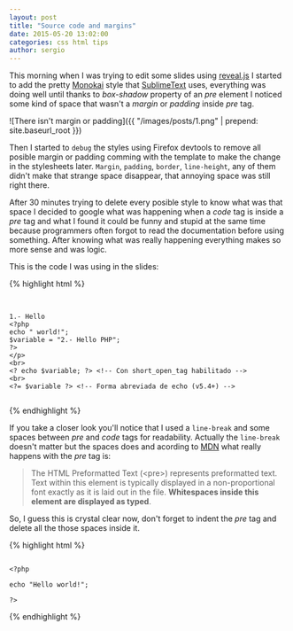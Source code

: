 ```yaml
---
layout: post
title: "Source code and margins"
date: 2015-05-20 13:02:00
categories: css html tips
author: sergio
---
```


This morning when I was trying to edit some slides using [reveal.js] I started to add the pretty [Monokai] style that [SublimeText] uses, everything was doing well until thanks to _box-shadow_ property of an _pre_ element I noticed some kind of space that wasn't a _margin_ or _padding_ inside _pre_ tag.

![There isn't margin or padding]({{ "/images/posts/1.png" | prepend: site.baseurl_root }})

Then I started to `debug` the styles using Firefox devtools to remove all posible margin or padding comming with the template to make the change in the stylesheets later. `Margin`, `padding`, `border`, `line-height`, any of them didn't make that strange space disappear, that annoying space was still right there.

After 30 minutes trying to delete every posible style to know what was that space I decided to google what was happening when a _code_ tag is inside a _pre_ tag and what I found it could be funny and stupid at the same time because programmers often forgot to read the documentation before using something. After knowing what was really happening everything makes so more sense and was logic.

This is the code I was using in the slides:

{% highlight html %}
<pre>
    <code data-trim class="php5">

1.- Hello
&lt;?php
echo " world!";
$variable = "2.- Hello PHP";
?&gt
&lt;/p&gt;
&lt;br&gt;
&lt;? echo $variable; ?&gt; &lt;!-- Con short_open_tag habilitado --&gt;
&lt;br&gt;
&lt;?= $variable ?&gt; &lt;!-- Forma abreviada de echo (v5.4+) --&gt;
    </code>
</pre>
{% endhighlight %}

If you take a closer look you'll notice that I used a `line-break` and some spaces between _pre_ and _code_ tags for readability. Actually the `line-break` doesn't matter but the spaces does and acording to [MDN] what really happens with the _pre_ tag is:

> The HTML Preformatted Text (&lt;pre&gt;) represents preformatted text. Text within
this element is typically displayed in a non-proportional font exactly as it is
laid out in the file. **Whitespaces inside this element are displayed as typed**.

So, I guess this is crystal clear now, don't forget to indent the _pre_ tag and delete all the those spaces inside it.

{% highlight html %}
<pre><code data-trim class="php5">
&lt;?php

echo "Hello world!";

?&gt;
</code></pre>
{% endhighlight %}

[reveal.js]: http://lab.hakim.se/reveal-js
[Monokai]: https://github.com/isagalaev/highlight.js/blob/master/src/styles/monokai_sublime.css
[SublimeText]: http://www.sublimetext.com/
[MDN]: https://developer.mozilla.org/en-US/docs/Web/HTML/Element/pre
